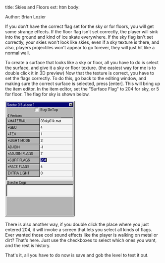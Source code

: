 title: Skies and Floors
ext: htm
body:

Author: Brian Lozier

If you don't have the correct flag set for the sky or for floors, you
will get some strange effects. If the floor flag isn't set correctly,
the player will sink into the ground and kind of ice skate everywhere.
If the sky flag isn't set correctly, your skies won't look like skies,
even if a sky texture is there, and also, players projectiles won't
appear to go forever, they will just hit like a normal wall.  
  
To create a surface that looks like a sky or floor, all you have to do
is select the surface, and give it a sky or floor texture. (the easiest
way for me is to double click it in 3D preview)  Now that the texture is
correct, you have to set the flags correctly. To do this, go back to the
editing window, and making sure the correct surface is selected, press
\[enter\]. This will bring up the item editor. In the item editor, set
the "Surface Flag" to 204 for sky, or 5 for floor. The flag for sky
is shown below.  
  
![](images/1.GIF)

There is also another way, if you double click the place where you just
entered 204, it will invoke a screen that lets you select all kinds of
flags. Ever wanted those cool sound effects like the player is walking
on metal or dirt? That's here. Just use the checkboxes to select which
ones you want, and the rest is history.  
  
That's it, all you have to do now is save and gob the level to test it
out.


